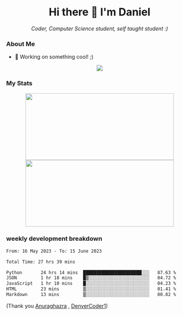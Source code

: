 <h1 align="center">Hi there 👋 I'm Daniel</h1>

<p align="center"><em>Coder, Computer Science student, self taught student :)</em></p>

### About Me

- 📝 Working on something cool! ;)

<div align="center">
<img src="https://github-readme-stats.vercel.app/api/top-langs/?username=dtisoy&layout=compact&theme=tokyonight&hide_border=true&card_width=450" />
</div>

### My Stats

<div align="center"> 
  <img height="180em" src="https://github-readme-stats.vercel.app/api?username=dtisoy&show_icons=true&hide_border=true&count_private=true&include_all_commits=true&theme=prussian&hide_stars=false" width = 400 />
   <img height="180em" src = "https://github-readme-streak-stats.herokuapp.com?user=dtisoy&theme=prussian&hide_border=true" width = 400>
</div>


[//]: <> (<img src="https://github-readme-stats.vercel.app/api/wakatime?username=dtisoy&theme=tokyonight&hide_border=true&card_width=450" /> )

### weekly development breakdown
<!--START_SECTION:waka-->

```txt
From: 16 May 2023 - To: 15 June 2023

Total Time: 27 hrs 39 mins

Python       24 hrs 14 mins  ██████████████████████░░░   87.63 %
JSON         1 hr 18 mins    █▒░░░░░░░░░░░░░░░░░░░░░░░   04.72 %
JavaScript   1 hr 10 mins    █░░░░░░░░░░░░░░░░░░░░░░░░   04.23 %
HTML         23 mins         ▒░░░░░░░░░░░░░░░░░░░░░░░░   01.41 %
Markdown     13 mins         ▒░░░░░░░░░░░░░░░░░░░░░░░░   00.82 %
```

<!--END_SECTION:waka-->
(Thank you <a target="_blank" href="https://github.com/anuraghazra/github-readme-stats">Anuraghazra</a> , <a target="_blank" href="https://github.com/DenverCoder1/github-readme-streak-stats">DenverCoder1</a>)
